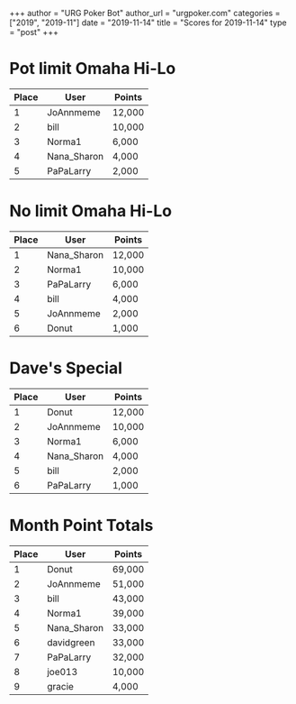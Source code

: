 +++
author = "URG Poker Bot"
author_url = "urgpoker.com"
categories = ["2019", "2019-11"]
date = "2019-11-14"
title = "Scores for 2019-11-14"
type = "post"
+++
# Pot limit Omaha Hi-Lo

| Place | User | Points |
|-------|------|--------|
| 1 | JoAnnmeme | 12,000 |
| 2 | bill | 10,000 |
| 3 | Norma1 | 6,000 |
| 4 | Nana_Sharon | 4,000 |
| 5 | PaPaLarry | 2,000 |

# No limit Omaha Hi-Lo

| Place | User | Points |
|-------|------|--------|
| 1 | Nana_Sharon | 12,000 |
| 2 | Norma1 | 10,000 |
| 3 | PaPaLarry | 6,000 |
| 4 | bill | 4,000 |
| 5 | JoAnnmeme | 2,000 |
| 6 | Donut | 1,000 |

# Dave's Special

| Place | User | Points |
|-------|------|--------|
| 1 | Donut | 12,000 |
| 2 | JoAnnmeme | 10,000 |
| 3 | Norma1 | 6,000 |
| 4 | Nana_Sharon | 4,000 |
| 5 | bill | 2,000 |
| 6 | PaPaLarry | 1,000 |

# Month Point Totals

| Place | User | Points |
|-------|------|--------|
| 1 | Donut | 69,000 |
| 2 | JoAnnmeme | 51,000 |
| 3 | bill | 43,000 |
| 4 | Norma1 | 39,000 |
| 5 | Nana_Sharon | 33,000 |
| 6 | davidgreen | 33,000 |
| 7 | PaPaLarry | 32,000 |
| 8 | joe013 | 10,000 |
| 9 | gracie | 4,000 |
